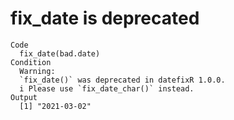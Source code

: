 # fix_date is deprecated

    Code
      fix_date(bad.date)
    Condition
      Warning:
      `fix_date()` was deprecated in datefixR 1.0.0.
      i Please use `fix_date_char()` instead.
    Output
      [1] "2021-03-02"

